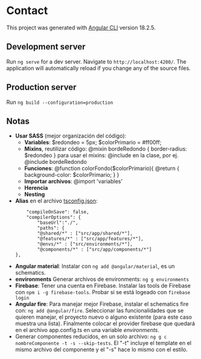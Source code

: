 # Contact

This project was generated with [Angular CLI](https://github.com/angular/angular-cli) version 18.2.5.

## Development server

Run `ng serve` for a dev server. Navigate to `http://localhost:4200/`. The application will automatically reload if you change any of the source files.

## Production server

Run `ng build --configuration=production`

## Notas

- **Usar SASS** (mejor organización del código):  
    - **Variables**: $redondeo = 5px; $colorPrimario = #ff00ff;
    - **Mixins**, reutilizar código: @mixin bordeRedondo { border-radius: $redondeo }
        para usar el mixins: @include en la clase, por ej. @include bordeRedondo 
    - **Funciones**: @function colorFondo($colorPrimario){
                @return {
                    background-color: $colorPrimario;
                }
            }
    - **Importar archivos**: @import 'variables'
    - **Herencia**
    - **Nesting**
- **Alias** en el archivo <u>tsconfig.json</u>:
    ```{
        "compileOnSave": false,
        "compilerOptions": {
            "baseUrl":"./",
            "paths": {
            "@shared/*" : ["src/app/shared/*"],
            "@features/*" : ["src/app/features/*"],
            "@envs/*" : ["src/environments/*"],
            "@components/*" : ["src/app/components/*"]
    },
-   **Angular material**: Instalar con `ng add @angular/material`, es un schematics.
-   **environments** Generar archivos de environments: `ng g environments`
-   **Firebase**: Tener una cuenta en Firebase. Instalar las tools de Firebase con `npm i -g firebase-tools`. Probar si se está logeado con `firebase login`
-   **Angular fire**: Para manejar mejor Firebase, instalar el schematics fire con: `ng add @angular/fire`. Seleccionar las funcionalidades que se quieren manejar, el proyecto nuevo o alguno existente (para este caso muestra una lista). Finalmente colocar el provider firebase que quedará en el archivo app.config.ts en una variable *environments*.
-   Generar componentes reducidos, en un solo archivo: `ng g c nombreComponente -t -s --skip-tests`. El "-t" incluye el template en el mismo archivo del componente y el "-s" hace lo mismo con el estilo.

